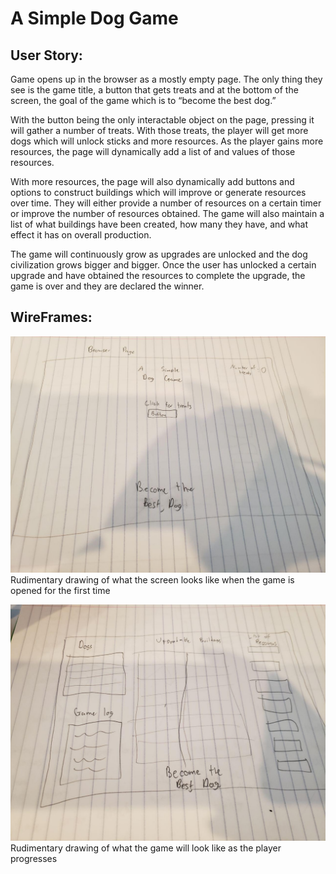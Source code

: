 # A Simple Dog Game

## User Story: 
Game opens up in the browser as a mostly empty page. The only thing they see is the game title, a button that gets treats and at the bottom of the screen, the goal of the game which is to “become the best dog.” 

With the button being the only interactable object on the page, pressing it will gather a number of treats. With those treats, the player will get more dogs which will unlock sticks and more resources. As the player gains more resources, the page will dynamically add a list of and values of those resources. 

With more resources, the page will also dynamically add buttons and options to construct buildings which will improve or generate resources over time. They will either provide a number of resources on a certain timer or improve the number of resources obtained. The game will also maintain a list of what buildings have been created, how many they have, and what effect it has on overall production. 

The game will continuously grow as upgrades are unlocked and the dog civilization grows bigger and bigger. Once the user has unlocked a certain upgrade and have obtained the resources to complete the upgrade, the game is over and they are declared the winner. 

## WireFrames:
![Image of Opening](Opening-Screen)
Rudimentary drawing of what the screen looks like when the game is opened for the first time


![Image of Mid](Mid-Game-Screen)
Rudimentary drawing of what the game will look like as the player progresses
